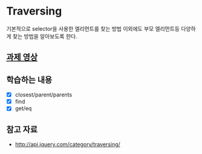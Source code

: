# Traversing
기본적으로 selector을 사용한 엘리먼트를 찾는 방법 이외에도 부모 엘리먼트등 다양하게 찾는 방법을 알아보도록 한다.

## [과제 영상](http://portal.nhnnext.org/streaming/2016/1%ED%95%99%EA%B8%B0/jQuery/%EC%A0%84%EC%9A%A9%EC%9A%B0/667)

## 학습하는 내용
- [x] closest/parent/parents
- [x] find
- [x] get/eq

## 참고 자료
- http://api.jquery.com/category/traversing/
